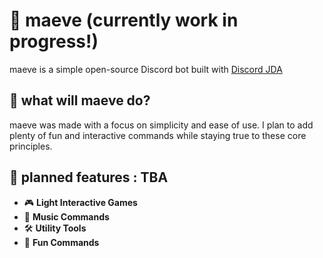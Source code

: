# 🌟 maeve (currently work in progress!)

maeve is a simple open-source Discord bot built with [Discord JDA](https://github.com/discord-jda/JDA)

## 📖 what will maeve do?
maeve was made with a focus on simplicity and ease of use. I plan to add plenty of fun and interactive commands while staying true to these core principles.

## 🚀 planned features : TBA

- 🎮 **Light Interactive Games**
- 🎵 **Music Commands**
- 🛠️ **Utility Tools**
- 💬 **Fun Commands**
